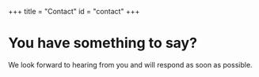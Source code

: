 +++
title = "Contact"
id = "contact"
+++

# You have something to say?

We look forward to hearing from you and will respond as soon as possible. 
